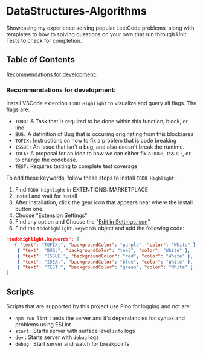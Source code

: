 # DataStructures-Algorithms
Showcasing my experience solving popular LeetCode problems, along with templates to how to solving questions on your own that run through Unit Tests to check for completion.

## Table of Contents
[Recommendations for development:](https://https://github.com/0bro/DataStructures-Algorithms#recommendations-for-development)



### **Recommendations** for development:

Install VSCode extention `TODO Highlight` to visualize and query all flags. The flags are:

- `TODO:` A Task that is required to be done within this function, block, or line
- `BUG:` A definition of Bug that is occuring originating from this block/area
- `TOFIX:` Instructions on how to fix a problem that is code breaking
- `ISSUE:` An Issue that isn't a bug, and also doesn't break the runtime.
- `IDEA:` A proposal for an idea to how we can either fix a `BUG:`, `ISSUE:`, or to change the codebase.
- `TEST:` Requires testing to complete test coverage

To add these keywords, follow these steps to install `TODO Highlight`:

1. Find `TODO Highlight` in EXTENTIONS: MARKETPLACE
2. Install and wait for Install
3. After Installation, click the gear icon that appears near where the install button one.
4. Choose "Extension Settings"
5. Find any option and Choose the "<ins>Edit in Settings.json</ins>"
6. Find the `todohighlight.keywords` object and add the following code:

```json
"todohighlight.keywords": [
   { "text": "TOFIX:", "backgroundColor": "purple", "color": "White" },
    { "text": "BUG:", "backgroundColor": "teal", "color": "White" },
    { "text": "ISSUE:", "backgroundColor": "red", "color": "White" },
    { "text": "IDEA:", "backgroundColor": "blue", "color": "White" },
    { "text": "TEST:", "backgroundColor": "green", "color": "White" }
]
```

## Scripts

Scripts that are supported by this project use Pino for logging and not are:

- `npm run lint` : tests the server and it's dependancies for syntax and problems using ESLint
- `start` : Starts server with surface level `info` logs
- `dev` : Starts server with `debug` logs
- `debug` : Start server and watch for breakpoints

